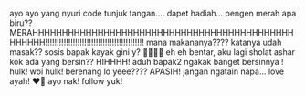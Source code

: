 ayo ayo yang nyuri code tunjuk tangan.... dapet hadiah... pengen merah apa biru??
MERAHHHHHHHHHHHHHHHHHHHHHHHHHHHHHHHHHHHHHHHHHHHHHHHHHH!!!!!!!!!!!!!!!!!!!!!!!!!!!!!!!!!!!!!!!!!!!
mana makananya???? katanya udah masak?? sosis bapak kayak gini y? 🤣🤣🤣🤣
eh eh bentar, aku lagi sholat ashar kok ada yang bersin?? HIHHHH! aduh bapak2 ngakak banget bersinnya !
hulk! woi hulk! berenang lo yeee???? APASIH! jangan ngatain napa... love ayah! ❤️🥰 ayo nak! follow yuk!
